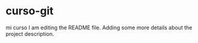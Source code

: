 # curso-git
mi curso
I am editing the README file. Adding some more details about the project description.

